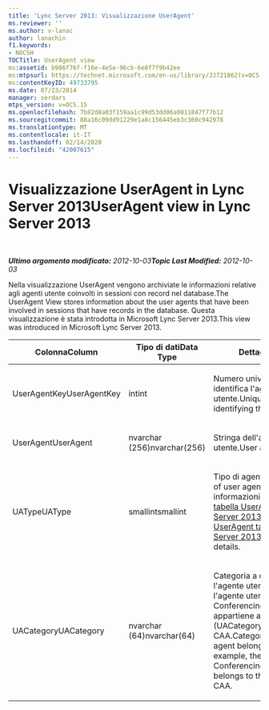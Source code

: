 ```yaml
---
title: 'Lync Server 2013: Visualizzazione UserAgent'
ms.reviewer: ''
ms.author: v-lanac
author: lanachin
f1.keywords:
- NOCSH
TOCTitle: UserAgent view
ms:assetid: b986f76f-f16e-4e5e-96cb-6e8f7f9b42ee
ms:mtpsurl: https://technet.microsoft.com/en-us/library/JJ721862(v=OCS.15)
ms:contentKeyID: 49733795
ms.date: 07/23/2014
manager: serdars
mtps_version: v=OCS.15
ms.openlocfilehash: 7b82d8a03f159aa1c99d53dd06a0811847f77b12
ms.sourcegitcommit: 88a16c09dd91229e1a8c156445eb3c360c942978
ms.translationtype: MT
ms.contentlocale: it-IT
ms.lasthandoff: 02/14/2020
ms.locfileid: "42007615"
---
```

<div data-xmlns="http://www.w3.org/1999/xhtml">

<div class="topic" data-xmlns="http://www.w3.org/1999/xhtml" data-msxsl="urn:schemas-microsoft-com:xslt" data-cs="http://msdn.microsoft.com/">

<div data-asp="http://msdn2.microsoft.com/asp">

# <a name="useragent-view-in-lync-server-2013"></a><span data-ttu-id="fa9b5-102">Visualizzazione UserAgent in Lync Server 2013</span><span class="sxs-lookup"><span data-stu-id="fa9b5-102">UserAgent view in Lync Server 2013</span></span>

</div>

<div id="mainSection">

<div id="mainBody">

<span> </span>

<span data-ttu-id="fa9b5-103">_**Ultimo argomento modificato:** 2012-10-03_</span><span class="sxs-lookup"><span data-stu-id="fa9b5-103">_**Topic Last Modified:** 2012-10-03_</span></span>

<span data-ttu-id="fa9b5-104">Nella visualizzazione UserAgent vengono archiviate le informazioni relative agli agenti utente coinvolti in sessioni con record nel database.</span><span class="sxs-lookup"><span data-stu-id="fa9b5-104">The UserAgent View stores information about the user agents that have been involved in sessions that have records in the database.</span></span> <span data-ttu-id="fa9b5-105">Questa visualizzazione è stata introdotta in Microsoft Lync Server 2013.</span><span class="sxs-lookup"><span data-stu-id="fa9b5-105">This view was introduced in Microsoft Lync Server 2013.</span></span>


<table>
<colgroup>
<col style="width: 33%" />
<col style="width: 33%" />
<col style="width: 33%" />
</colgroup>
<thead>
<tr class="header">
<th><span data-ttu-id="fa9b5-106">Colonna</span><span class="sxs-lookup"><span data-stu-id="fa9b5-106">Column</span></span></th>
<th><span data-ttu-id="fa9b5-107">Tipo di dati</span><span class="sxs-lookup"><span data-stu-id="fa9b5-107">Data Type</span></span></th>
<th><span data-ttu-id="fa9b5-108">Dettagli</span><span class="sxs-lookup"><span data-stu-id="fa9b5-108">Details</span></span></th>
</tr>
</thead>
<tbody>
<tr class="odd">
<td><p><span data-ttu-id="fa9b5-109">UserAgentKey</span><span class="sxs-lookup"><span data-stu-id="fa9b5-109">UserAgentKey</span></span></p></td>
<td><p><span data-ttu-id="fa9b5-110">int</span><span class="sxs-lookup"><span data-stu-id="fa9b5-110">int</span></span></p></td>
<td><p><span data-ttu-id="fa9b5-111">Numero univoco che identifica l'agente utente.</span><span class="sxs-lookup"><span data-stu-id="fa9b5-111">Unique number identifying this user agent.</span></span></p></td>
</tr>
<tr class="even">
<td><p><span data-ttu-id="fa9b5-112">UserAgent</span><span class="sxs-lookup"><span data-stu-id="fa9b5-112">UserAgent</span></span></p></td>
<td><p><span data-ttu-id="fa9b5-113">nvarchar (256)</span><span class="sxs-lookup"><span data-stu-id="fa9b5-113">nvarchar(256)</span></span></p></td>
<td><p><span data-ttu-id="fa9b5-114">Stringa dell'agente utente.</span><span class="sxs-lookup"><span data-stu-id="fa9b5-114">User agent string.</span></span></p></td>
</tr>
<tr class="odd">
<td><p><span data-ttu-id="fa9b5-115">UAType</span><span class="sxs-lookup"><span data-stu-id="fa9b5-115">UAType</span></span></p></td>
<td><p><span data-ttu-id="fa9b5-116">smallint</span><span class="sxs-lookup"><span data-stu-id="fa9b5-116">smallint</span></span></p></td>
<td><p><span data-ttu-id="fa9b5-117">Tipo di agente utente.</span><span class="sxs-lookup"><span data-stu-id="fa9b5-117">Type of user agent.</span></span> <span data-ttu-id="fa9b5-118">Per ulteriori informazioni, vedere la <a href="lync-server-2013-useragent-table.md">tabella UserAgent in Lync Server 2013</a> .</span><span class="sxs-lookup"><span data-stu-id="fa9b5-118">See the <a href="lync-server-2013-useragent-table.md">UserAgent table in Lync Server 2013</a> for more details.</span></span></p></td>
</tr>
<tr class="even">
<td><p><span data-ttu-id="fa9b5-119">UACategory</span><span class="sxs-lookup"><span data-stu-id="fa9b5-119">UACategory</span></span></p></td>
<td><p><span data-ttu-id="fa9b5-120">nvarchar (64)</span><span class="sxs-lookup"><span data-stu-id="fa9b5-120">nvarchar(64)</span></span></p></td>
<td><p><span data-ttu-id="fa9b5-p103">Categoria a cui appartiene l'agente utente. Ad esempio, l'agente utente Conferencing_Attendant_1.0 appartiene alla categoria (UACategory) CAA.</span><span class="sxs-lookup"><span data-stu-id="fa9b5-p103">Category that the user agent belongs to. For example, the user agent Conferencing_Attendant_1.0 belongs to the UACategory CAA.</span></span></p></td>
</tr>
</tbody>
</table>


</div>

<span> </span>

</div>

</div>

</div>

